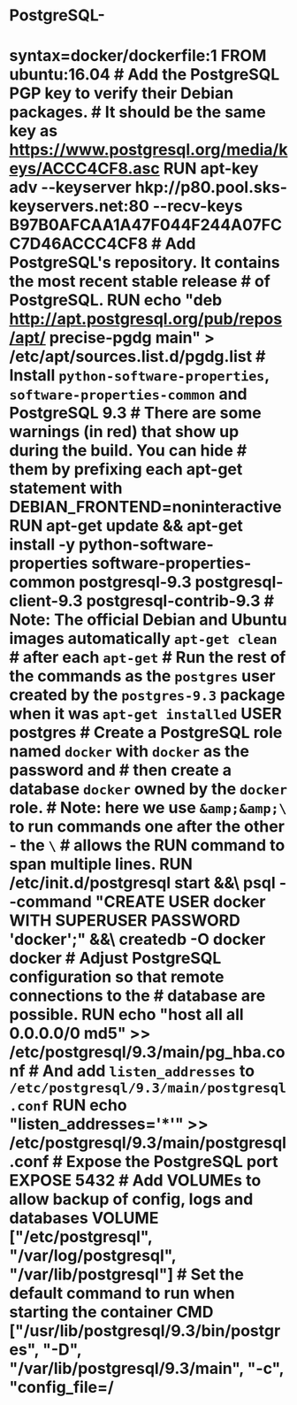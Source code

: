 # PostgreSQL-
# syntax=docker/dockerfile:1 FROM ubuntu:16.04  # Add the PostgreSQL PGP key to verify their Debian packages. # It should be the same key as https://www.postgresql.org/media/keys/ACCC4CF8.asc RUN apt-key adv --keyserver hkp://p80.pool.sks-keyservers.net:80 --recv-keys B97B0AFCAA1A47F044F244A07FCC7D46ACCC4CF8  # Add PostgreSQL's repository. It contains the most recent stable release #  of PostgreSQL. RUN echo "deb http://apt.postgresql.org/pub/repos/apt/ precise-pgdg main" > /etc/apt/sources.list.d/pgdg.list  # Install ``python-software-properties``, ``software-properties-common`` and PostgreSQL 9.3 #  There are some warnings (in red) that show up during the build. You can hide #  them by prefixing each apt-get statement with DEBIAN_FRONTEND=noninteractive RUN apt-get update &amp;&amp; apt-get install -y python-software-properties software-properties-common postgresql-9.3 postgresql-client-9.3 postgresql-contrib-9.3  # Note: The official Debian and Ubuntu images automatically ``apt-get clean`` # after each ``apt-get``  # Run the rest of the commands as the ``postgres`` user created by the ``postgres-9.3`` package when it was ``apt-get installed`` USER postgres  # Create a PostgreSQL role named ``docker`` with ``docker`` as the password and # then create a database `docker` owned by the ``docker`` role. # Note: here we use ``&amp;&amp;\`` to run commands one after the other - the ``\`` #       allows the RUN command to span multiple lines. RUN    /etc/init.d/postgresql start &amp;&amp;\     psql --command "CREATE USER docker WITH SUPERUSER PASSWORD 'docker';" &amp;&amp;\     createdb -O docker docker  # Adjust PostgreSQL configuration so that remote connections to the # database are possible. RUN echo "host all  all    0.0.0.0/0  md5" >> /etc/postgresql/9.3/main/pg_hba.conf  # And add ``listen_addresses`` to ``/etc/postgresql/9.3/main/postgresql.conf`` RUN echo "listen_addresses='*'" >> /etc/postgresql/9.3/main/postgresql.conf  # Expose the PostgreSQL port EXPOSE 5432  # Add VOLUMEs to allow backup of config, logs and databases VOLUME  ["/etc/postgresql", "/var/log/postgresql", "/var/lib/postgresql"]  # Set the default command to run when starting the container CMD ["/usr/lib/postgresql/9.3/bin/postgres", "-D", "/var/lib/postgresql/9.3/main", "-c", "config_file=/
